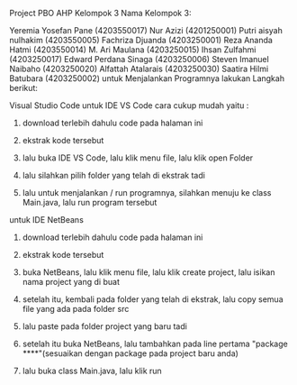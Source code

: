 Project PBO AHP Kelompok 3 Nama Kelompok 3:

Yeremia Yosefan Pane (4203550017)
Nur Azizi (4201250001)
Putri aisyah nulhakim (4203550005)
Fachriza Djuanda (4203250001)
Reza Ananda Hatmi (4203550014)
M. Ari Maulana (4203250015)
Ihsan Zulfahmi (4203250017)
Edward Perdana Sinaga (4203250006)
Steven Imanuel Naibaho (4203250020)
Alfattah Atalarais (4203250030)
Saatira Hilmi Batubara (4203250002)
untuk Menjalankan Programnya lakukan Langkah berikut:

Visual Studio Code untuk IDE VS Code cara cukup mudah yaitu :

1. download terlebih dahulu code pada halaman ini

2. ekstrak kode tersebut

3. lalu buka IDE VS Code, lalu klik menu file, lalu klik open Folder

4. lalu silahkan pilih folder yang telah di ekstrak tadi

5. lalu untuk menjalankan / run programnya, silahkan menuju ke class Main.java, lalu run program tersebut

untuk IDE NetBeans

1. download terlebih dahulu code pada halaman ini

2. ekstrak kode tersebut

3. buka NetBeans, lalu klik menu file, lalu klik create project, lalu isikan nama project yang di buat

4. setelah itu, kembali pada folder yang telah di ekstrak, lalu copy semua file yang ada pada folder src

5. lalu paste pada folder project yang baru tadi

6. setelah itu buka NetBeans, lalu tambahkan pada line pertama "package ****"(sesuaikan dengan package pada project baru anda)

7. lalu buka class Main.java, lalu klik run
